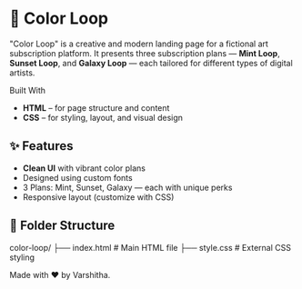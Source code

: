 # 🎨 Color Loop
"Color Loop" is a creative and modern landing page for a fictional art subscription platform. It presents three subscription plans — **Mint Loop**, **Sunset Loop**, and **Galaxy Loop** — each tailored for different types of digital artists.

Built With
- **HTML** – for page structure and content
- **CSS** – for styling, layout, and visual design
  
## ✨ Features
-  **Clean UI** with vibrant color plans
-  Designed using custom fonts
-  3 Plans: Mint, Sunset, Galaxy — each with unique perks
-  Responsive layout (customize with CSS)

## 📁 Folder Structure
color-loop/
├── index.html # Main HTML file
├── style.css # External CSS styling

Made with ❤️ by Varshitha.

